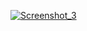 [![Screenshot_3](https://user-images.githubusercontent.com/101714396/173326170-02270518-beb2-4af7-af66-5efa5d05e7e3.jpg)
](http://kadirtepecik.epizy.com/index.html)

